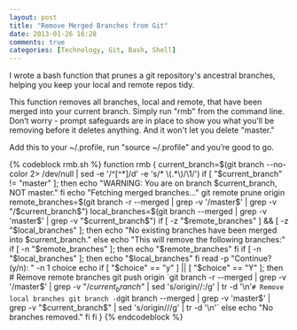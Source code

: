 ```yaml
---
layout: post
title: "Remove Merged Branches from Git"
date: 2013-01-26 16:28
comments: true
categories: [Technology, Git, Bash, Shell]
---
```


I wrote a bash function that prunes a git repository's ancestral branches, helping you keep your local and remote repos tidy.

This function removes all branches, local and remote, that have been merged into your current branch. Simply run "rmb" from the command line. Don’t worry - prompt safeguards are in place to show you what you'll be removing before it deletes anything. And it won't let you delete "master."

Add this to your ~/.profile, run "source ~/.profile" and you’re good to go.

{% codeblock rmb.sh %}
function rmb {
  current_branch=$(git branch --no-color 2> /dev/null | sed -e '/^[^*]/d' -e 's/* \(.*\)/\1/')
  if [ "$current_branch" != "master" ]; then
    echo "WARNING: You are on branch $current_branch, NOT master."
  fi
    echo "Fetching merged branches..."
  git remote prune origin
  remote_branches=$(git branch -r --merged | grep -v '/master$' | grep -v "/$current_branch$")
  local_branches=$(git branch --merged | grep -v 'master$' | grep -v "$current_branch$")
  if [ -z "$remote_branches" ] && [ -z "$local_branches" ]; then
    echo "No existing branches have been merged into $current_branch."
  else
    echo "This will remove the following branches:"
    if [ -n "$remote_branches" ]; then
      echo "$remote_branches"
    fi
    if [ -n "$local_branches" ]; then
      echo "$local_branches"
    fi
    read -p "Continue? (y/n): " -n 1 choice
    echo
    if [ "$choice" == "y" ] || [ "$choice" == "Y" ]; then
      # Remove remote branches
      git push origin `git branch -r --merged | grep -v '/master$' | grep -v "/$current_branch$" | sed 's/origin\//:/g' | tr -d '\n'`
      # Remove local branches
      git branch -d `git branch --merged | grep -v 'master$' | grep -v "$current_branch$" | sed 's/origin\///g' | tr -d '\n'`
    else
      echo "No branches removed."
    fi
  fi
}
{% endcodeblock %}

